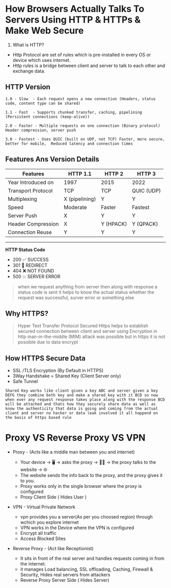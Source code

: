 # How Browsers Actually Talks To Servers Using HTTP & HTTPs & Make Web Secure

01. What is HTTP?

- Http Protocol are set of rules which is  pre-installed in every OS or device which uses internet.
- Http rules is a bridge between client and server to talk to each other and exchange data.

## HTTP Version
    1.0 - Slow  - Each request opens a new connection (Headers, status code, content type can be shared)

    1.1 - Fast  - Supports chunked transfer, caching, pipelining (Persistent connections (keep-alive))

    2.0 - Faster - Multiple requests on one connection (Binary protocol) Header compression, server push

    3.0 - Fastest - Uses QUIC (built on UDP, not TCP) Faster, more secure, better for mobile,  Reduced latency and connection times

## Features Ans Version Details

| Features               | HTTP 1.1         | HTTP 2   | HTTP 3       |
|------------------------|------------------|----------|--------------|
|Year Introduced on      | 1997             | 2015     | 2022
| Transport Protocol     | TCP              | TCP      | QUIC (UDP)   |
| Multiplexing           | X (pipelining)   | Y        | Y            |
| Speed                  | Moderate         | Faster   | Fastest      |
| Server Push            | X                | Y        | Y            |
| Header Compression     | X                | Y (HPACK)| Y (QPACK)    |
| Connection Reuse       | Y                | Y        | Y            |

---

**HTTP Status Code**

* 200       ✅       SUCCESS
* 301       🔀      REDIRECT
* 404       ❌      NOT FOUND
* 500       💥      SERVER ERROR

> when we request anything from server then along with response a status code is sent it helps to know the actual status whether the request was successful, surver error or something else

## Why HTTPS?
> Hyper Text Transfer Protocol Secured
> Https helps to establish secured connection between client and server using Encryption
> in http man-in-the-middle (MIM) attack was possible but in https it is not possible due to data encrypt


## How HTTPS Secure Data
* SSL /TLS Encryption (By Default in HTTPS)
* 3Way Handshake = Shared Key (Client Server only)
* Safe Tunnel

```
Shared Key works like client given a key ABC and server given a key DEFG they combine both key and make a shared key with it BCD so now when ever any request response takes place along with the response BCD will be attached and thats how they securely share data as well as know the authenticity that data is going and coming from the actual client and server no hacker or data leak involved it all happend on the basis of https based rule
```

# Proxy VS Reverse Proxy VS VPN

* Proxy - (Acts like a middle man between you and internet)
    * Your device → 🖥️ → asks the proxy → 🧍‍♂️ → the proxy talks to the website → 🌐
    * The website sends the info back to the proxy, and the proxy gives it to you.
    * Proxy works only in the single browser where the proxy is configured
    * Proxy Client Side ( Hides User )

* VPN - Virtual Private Network
    * vpn provides you a server(As per you choosed region) through wchich you explore internet
    * VPN works in the Device where the VPN is configured
    * Encrypt all traffic
    * Access Blocked Sites

* Reverse Proxy - (Act like Receptionist)
    * It sits in front of the real server and handles requests coming in from the internet.
    * it manages Load balancing, SSL offloading, Caching, Firewall & Security, Hides real servers from attackers
    * Reverse Proxy Server Side ( Hides Server)